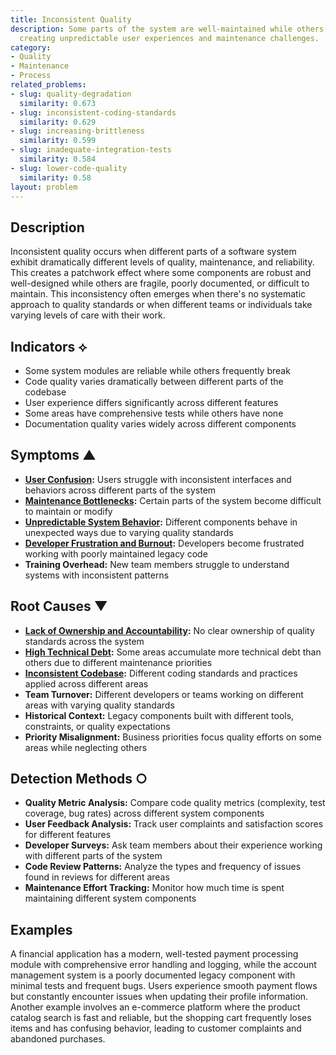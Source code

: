 ```yaml
---
title: Inconsistent Quality
description: Some parts of the system are well-maintained while others deteriorate,
  creating unpredictable user experiences and maintenance challenges.
category:
- Quality
- Maintenance
- Process
related_problems:
- slug: quality-degradation
  similarity: 0.673
- slug: inconsistent-coding-standards
  similarity: 0.629
- slug: increasing-brittleness
  similarity: 0.599
- slug: inadequate-integration-tests
  similarity: 0.584
- slug: lower-code-quality
  similarity: 0.58
layout: problem
---
```


## Description

Inconsistent quality occurs when different parts of a software system exhibit dramatically different levels of quality, maintenance, and reliability. This creates a patchwork effect where some components are robust and well-designed while others are fragile, poorly documented, or difficult to maintain. This inconsistency often emerges when there's no systematic approach to quality standards or when different teams or individuals take varying levels of care with their work.

## Indicators ⟡

- Some system modules are reliable while others frequently break
- Code quality varies dramatically between different parts of the codebase
- User experience differs significantly across different features
- Some areas have comprehensive tests while others have none
- Documentation quality varies widely across different components

## Symptoms ▲

- **[User Confusion](user-confusion.md):** Users struggle with inconsistent interfaces and behaviors across different parts of the system
- **[Maintenance Bottlenecks](maintenance-bottlenecks.md):** Certain parts of the system become difficult to maintain or modify
- **[Unpredictable System Behavior](unpredictable-system-behavior.md):** Different components behave in unexpected ways due to varying quality standards
- **[Developer Frustration and Burnout](developer-frustration-and-burnout.md):** Developers become frustrated working with poorly maintained legacy code
- **Training Overhead:** New team members struggle to understand systems with inconsistent patterns

## Root Causes ▼

- **[Lack of Ownership and Accountability](lack-of-ownership-and-accountability.md):** No clear ownership of quality standards across the system
- **[High Technical Debt](high-technical-debt.md):** Some areas accumulate more technical debt than others due to different maintenance priorities
- **[Inconsistent Codebase](inconsistent-codebase.md):** Different coding standards and practices applied across different areas
- **Team Turnover:** Different developers or teams working on different areas with varying quality standards
- **Historical Context:** Legacy components built with different tools, constraints, or quality expectations
- **Priority Misalignment:** Business priorities focus quality efforts on some areas while neglecting others

## Detection Methods ○

- **Quality Metric Analysis:** Compare code quality metrics (complexity, test coverage, bug rates) across different system components
- **User Feedback Analysis:** Track user complaints and satisfaction scores for different features
- **Developer Surveys:** Ask team members about their experience working with different parts of the system
- **Code Review Patterns:** Analyze the types and frequency of issues found in reviews for different areas
- **Maintenance Effort Tracking:** Monitor how much time is spent maintaining different system components

## Examples

A financial application has a modern, well-tested payment processing module with comprehensive error handling and logging, while the account management system is a poorly documented legacy component with minimal tests and frequent bugs. Users experience smooth payment flows but constantly encounter issues when updating their profile information. Another example involves an e-commerce platform where the product catalog search is fast and reliable, but the shopping cart frequently loses items and has confusing behavior, leading to customer complaints and abandoned purchases.
